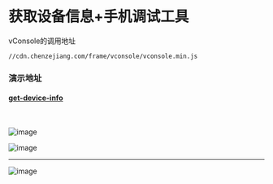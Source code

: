 # 获取设备信息+手机调试工具

vConsole的调用地址
```
//cdn.chenzejiang.com/frame/vconsole/vconsole.min.js
```

### 演示地址
#### [get-device-info](http://demo.chenzejiang.com/get-device-info)
<br/>

![image](http://img.chenzejiang.com/github/get-device-info/qrcode.png)


![image](http://img.chenzejiang.com/github/get-device-info/1.png)
___


![image](http://img.chenzejiang.com/github/get-device-info/2.png)


